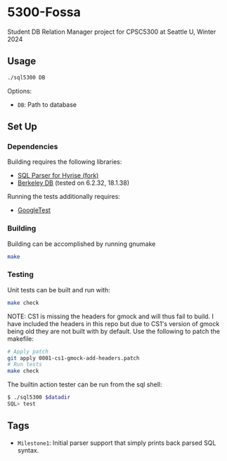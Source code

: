 # 5300-Fossa

Student DB Relation Manager project for CPSC5300 at Seattle U, Winter 2024

## Usage

``` sh
./sql5300 DB
```

Options:

- `DB`: Path to database

## Set Up <a name="setup"></a>

### Dependencies

Building requires the following libraries:

- [SQL Parser for Hyrise (fork)](https://github.com/klundeen/sql-parser)
- [Berkeley DB](https://www.oracle.com/database/technologies/related/berkeleydb.html) (tested on 6.2.32, 18.1.38)

Running the tests additionally requires:

- [GoogleTest](https://google.github.io/googletest/)

### Building <a name="building"></a>

Building can be accomplished by running gnumake

``` sh
make
```

### Testing

Unit tests can be built and run with:

``` sh
make check
```

NOTE: CS1 is missing the headers for gmock and will thus fail to build. I have included the headers in this repo but due to CS1's version of gmock being old they are not built with by default. Use the following to patch the makefile:

``` sh
# Apply patch
git apply 0001-cs1-gmock-add-headers.patch
# Run tests
make check
```

The builtin action tester can be run from the sql shell:

``` sh
$ ./sql5300 $datadir
SQL> test
```

## Tags

- `Milestone1`: Initial parser support that simply prints back parsed SQL syntax.
